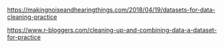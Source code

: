 https://makingnoiseandhearingthings.com/2018/04/19/datasets-for-data-cleaning-practice

https://www.r-bloggers.com/cleaning-up-and-combining-data-a-dataset-for-practice
